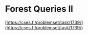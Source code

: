 # Forest Queries II

[https://cses.fi/problemset/task/1739/](https://cses.fi/problemset/task/1739/)

